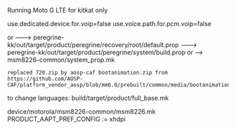 Running Moto G LTE for kitkat only

use.dedicated.device.for.voip=false
use.voice.path.for.pcm.voip=false

or 
---> peregrine-kk/out/target/product/peregrine/recovery/root/default.prop
---> peregrine-kk/out/target/product/peregrine/system/build.prop
or 
--> msm8226-common/system_prop.mk


    replaced 720.zip by aosp-caf bootanimation.zip from
    https://github.com/AOSP-CAF/platform_vendor_aosp/blob/mm6.0/prebuilt/common/media/bootanimation.zip

to change languages:
build/target/product/full_base.mk

device/motorola/msm8226-common/msm8226.mk
PRODUCT_AAPT_PREF_CONFIG := xhdpi

